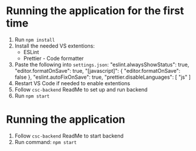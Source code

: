# Running the application for the first time

1. Run `npm install`
2. Install the needed VS extentions:
   - ESLint
   - Prettier - Code formatter
3. Paste the following into `settings.json`:
   "eslint.alwaysShowStatus": true,
   "editor.formatOnSave": true,
   "[javascript]": {
   "editor.formatOnSave": false
   },
   "eslint.autoFixOnSave": true,
   "prettier.disableLanguages": [
   "js"
   ]
4. Restart VS Code if needed to enable extentions
5. Follow `csc-backend` ReadMe to set up and run backend
6. Run `npm start`

# Running the application

1. Follow `csc-backend` ReadMe to start backend
2. Run command: `npm start`
